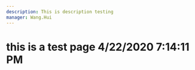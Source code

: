 ```yaml
---
description: This is description testing
manager: Wang.Hui
---
```

# this is a test page 4/22/2020 7:14:11 PM